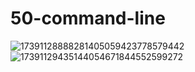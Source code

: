# 50-command-line
![17391128888281405059423778579442](https://github.com/user-attachments/assets/20fa6c60-b662-4e36-8a9c-7d6ac2feb7be)
![17391129435144054671844552599272](https://github.com/user-attachments/assets/9fa09a95-e726-4a21-b308-c428a1220554)
